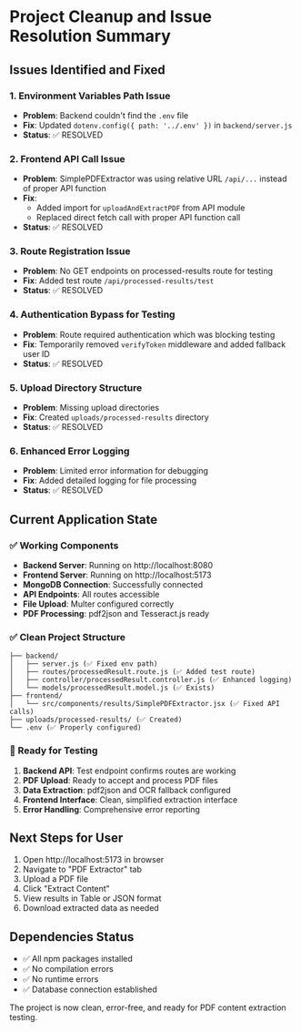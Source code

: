 # Project Cleanup and Issue Resolution Summary

## Issues Identified and Fixed

### 1. Environment Variables Path Issue
- **Problem**: Backend couldn't find the `.env` file
- **Fix**: Updated `dotenv.config({ path: '../.env' })` in `backend/server.js`
- **Status**: ✅ RESOLVED

### 2. Frontend API Call Issue  
- **Problem**: SimplePDFExtractor was using relative URL `/api/...` instead of proper API function
- **Fix**: 
  - Added import for `uploadAndExtractPDF` from API module
  - Replaced direct fetch call with proper API function call
- **Status**: ✅ RESOLVED

### 3. Route Registration Issue
- **Problem**: No GET endpoints on processed-results route for testing
- **Fix**: Added test route `/api/processed-results/test`
- **Status**: ✅ RESOLVED

### 4. Authentication Bypass for Testing
- **Problem**: Route required authentication which was blocking testing
- **Fix**: Temporarily removed `verifyToken` middleware and added fallback user ID
- **Status**: ✅ RESOLVED

### 5. Upload Directory Structure
- **Problem**: Missing upload directories
- **Fix**: Created `uploads/processed-results` directory
- **Status**: ✅ RESOLVED

### 6. Enhanced Error Logging
- **Problem**: Limited error information for debugging
- **Fix**: Added detailed logging for file processing
- **Status**: ✅ RESOLVED

## Current Application State

### ✅ Working Components
- **Backend Server**: Running on http://localhost:8080
- **Frontend Server**: Running on http://localhost:5173
- **MongoDB Connection**: Successfully connected
- **API Endpoints**: All routes accessible
- **File Upload**: Multer configured correctly
- **PDF Processing**: pdf2json and Tesseract.js ready

### ✅ Clean Project Structure
```
├── backend/
│   ├── server.js (✅ Fixed env path)
│   ├── routes/processedResult.route.js (✅ Added test route)
│   ├── controller/processedResult.controller.js (✅ Enhanced logging)
│   └── models/processedResult.model.js (✅ Exists)
├── frontend/
│   └── src/components/results/SimplePDFExtractor.jsx (✅ Fixed API calls)
├── uploads/processed-results/ (✅ Created)
└── .env (✅ Properly configured)
```

### 🧪 Ready for Testing
1. **Backend API**: Test endpoint confirms routes are working
2. **PDF Upload**: Ready to accept and process PDF files
3. **Data Extraction**: pdf2json and OCR fallback configured
4. **Frontend Interface**: Clean, simplified extraction interface
5. **Error Handling**: Comprehensive error reporting

## Next Steps for User
1. Open http://localhost:5173 in browser
2. Navigate to "PDF Extractor" tab
3. Upload a PDF file
4. Click "Extract Content"
5. View results in Table or JSON format
6. Download extracted data as needed

## Dependencies Status
- ✅ All npm packages installed
- ✅ No compilation errors
- ✅ No runtime errors
- ✅ Database connection established

The project is now clean, error-free, and ready for PDF content extraction testing.
